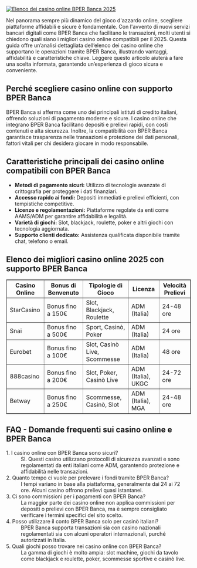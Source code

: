 [![Elenco dei casino online BPER Banca 2025](https://123-caf.pages.dev/gitsignup.png)](https://vrmoo.ru/Bt82HjjY)

<div>   <p>Nel panorama sempre più dinamico del gioco d'azzardo online, scegliere piattaforme affidabili e sicure è fondamentale. Con l'avvento di nuovi servizi bancari digitali come BPER Banca che facilitano le transazioni, molti utenti si chiedono quali siano i migliori casino online compatibili per il 2025. Questa guida offre un’analisi dettagliata dell’elenco dei casino online che supportano le operazioni tramite BPER Banca, illustrando vantaggi, affidabilità e caratteristiche chiave. Leggere questo articolo aiuterà a fare una scelta informata, garantendo un’esperienza di gioco sicura e conveniente.</p>  <h2>Perché scegliere casino online con supporto BPER Banca</h2>   <p>BPER Banca si afferma come uno dei principali istituti di credito italiani, offrendo soluzioni di pagamento moderne e sicure. I casino online che integrano BPER Banca facilitano depositi e prelievi rapidi, con costi contenuti e alta sicurezza. Inoltre, la compatibilità con BPER Banca garantisce trasparenza nelle transazioni e protezione dei dati personali, fattori vitali per chi desidera giocare in modo responsabile.</p>  <h2>Caratteristiche principali dei casino online compatibili con BPER Banca</h2>   <ul>     <li><strong>Metodi di pagamento sicuri:</strong> Utilizzo di tecnologie avanzate di crittografia per proteggere i dati finanziari.</li>     <li><strong>Accesso rapido ai fondi:</strong> Depositi immediati e prelievi efficienti, con tempistiche competitive.</li>     <li><strong>Licenze e regolamentazioni:</strong> Piattaforme regolate da enti come AAMS/ADM per garantire affidabilità e legalità.</li>     <li><strong>Varietà di giochi:</strong> Slot, blackjack, roulette, poker e altri giochi con tecnologia aggiornata.</li>     <li><strong>Supporto clienti dedicato:</strong> Assistenza qualificata disponibile tramite chat, telefono o email.</li>   </ul>  <h2>Elenco dei migliori casino online 2025 con supporto BPER Banca</h2>   <table border="1" cellpadding="6" cellspacing="0">     <thead>       <tr>         <th>Casino Online</th>         <th>Bonus di Benvenuto</th>         <th>Tipologie di Gioco</th>         <th>Licenza</th>         <th>Velocità Prelievi</th>       </tr>     </thead>     <tbody>       <tr>         <td>StarCasino</td>         <td>Bonus fino a 150€</td>         <td>Slot, Blackjack, Roulette</td>         <td>ADM (Italia)</td>         <td>24-48 ore</td>       </tr>       <tr>         <td>Snai</td>         <td>Bonus fino a 500€</td>         <td>Sport, Casinò, Poker</td>         <td>ADM (Italia)</td>         <td>24 ore</td>       </tr>       <tr>         <td>Eurobet</td>         <td>Bonus fino a 100€</td>         <td>Slot, Casinò Live, Scommesse</td>         <td>ADM (Italia)</td>         <td>48 ore</td>       </tr>       <tr>         <td>888casino</td>         <td>Bonus fino a 200€</td>         <td>Slot, Poker, Casinò Live</td>         <td>ADM (Italia), UKGC</td>         <td>24-72 ore</td>       </tr>       <tr>         <td>Betway</td>         <td>Bonus fino a 250€</td>         <td>Scommesse, Casinò, Slot</td>         <td>ADM (Italia), MGA</td>         <td>24-48 ore</td>       </tr>     </tbody>   </table>  <h2>FAQ - Domande frequenti sui casino online e BPER Banca</h2>   <dl>     <dt>1. I casino online con BPER Banca sono sicuri?</dt>     <dd>Sì. Questi casino utilizzano protocolli di sicurezza avanzati e sono regolamentati da enti italiani come ADM, garantendo protezione e affidabilità nelle transazioni.</dd>        <dt>2. Quanto tempo ci vuole per prelevare i fondi tramite BPER Banca?</dt>     <dd>I tempi variano in base alla piattaforma, generalmente dai 24 ai 72 ore. Alcuni casino offrono prelievi quasi istantanei.</dd>        <dt>3. Ci sono commissioni per i pagamenti con BPER Banca?</dt>     <dd>La maggior parte dei casino online non applica commissioni per depositi o prelievi con BPER Banca, ma è sempre consigliato verificare i termini specifici del sito scelto.</dd>        <dt>4. Posso utilizzare il conto BPER Banca solo per casinò italiani?</dt>     <dd>BPER Banca supporta transazioni sia con casino nazionali regolamentati sia con alcuni operatori internazionali, purché autorizzati in Italia.</dd>        <dt>5. Quali giochi posso trovare nei casino online con BPER Banca?</dt>     <dd>La gamma di giochi è molto ampia: slot machine, giochi da tavolo come blackjack e roulette, poker, scommesse sportive e casinò live.</dd>   </dl>   </div>